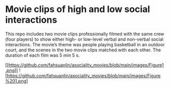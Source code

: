 # Movie clips of high and low social interactions
This repo includes two movie clips professionally filmed with the same crew (four players) to show either high- or low-level verbal and non-verbal social interactions. The movie’s theme was people playing basketball in an outdoor court, and the scenes in the two movie clips matched with each other. The duration of each film was 5 min 5 s.  

[[https://github.com/fahsuanlin/asociality_movies/blob/main/images/Figure1.png]]
![https://github.com/fahsuanlin/asociality_movies/blob/main/images/Figure%201.png]
